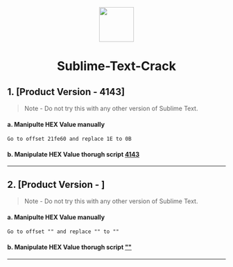 <div align="center">
  <img height="80" src="https://www.sublimehq.com/images/sublime_text.png">
  <h1>Sublime-Text-Crack</h1>
</div>

## 1. [Product Version - 4143]
> Note - Do not try this with any other version of Sublime Text.
#### a. Manipulte HEX Value manually
 	Go to offset 21fe60 and replace 1E to 0B
#### b. Manipulate HEX Value thorugh script <a href="https://github.com/sanchit0160/Sublime-Text-Crack/blob/main/4143.cpp"><b>4143</b></a>
---

## 2. [Product Version - ]
> Note - Do not try this with any other version of Sublime Text.
#### a. Manipulte HEX Value manually
 	Go to offset "" and replace "" to ""
#### b. Manipulate HEX Value thorugh script <a href=""><b>""</b></a>
---
